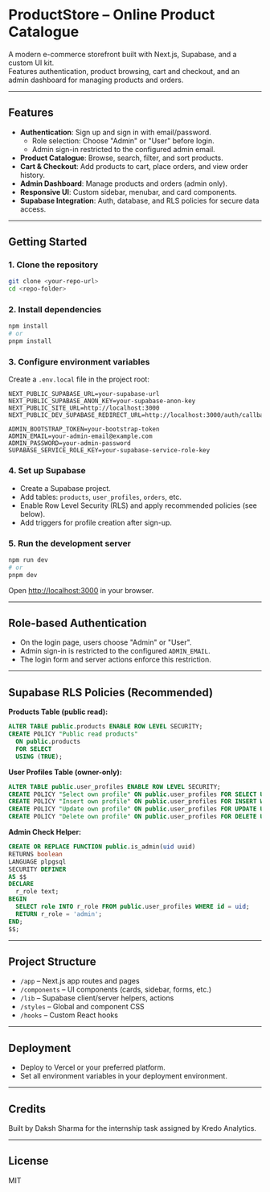 # ProductStore – Online Product Catalogue

A modern e-commerce storefront built with Next.js, Supabase, and a custom UI kit.  
Features authentication, product browsing, cart and checkout, and an admin dashboard for managing products and orders.

---

## Features

- **Authentication**: Sign up and sign in with email/password.  
  - Role selection: Choose "Admin" or "User" before login.
  - Admin sign-in restricted to the configured admin email.
- **Product Catalogue**: Browse, search, filter, and sort products.
- **Cart & Checkout**: Add products to cart, place orders, and view order history.
- **Admin Dashboard**: Manage products and orders (admin only).
- **Responsive UI**: Custom sidebar, menubar, and card components.
- **Supabase Integration**: Auth, database, and RLS policies for secure data access.

---

## Getting Started

### 1. Clone the repository

```bash
git clone <your-repo-url>
cd <repo-folder>
```

### 2. Install dependencies

```bash
npm install
# or
pnpm install
```

### 3. Configure environment variables

Create a `.env.local` file in the project root:

```env
NEXT_PUBLIC_SUPABASE_URL=your-supabase-url
NEXT_PUBLIC_SUPABASE_ANON_KEY=your-supabase-anon-key
NEXT_PUBLIC_SITE_URL=http://localhost:3000
NEXT_PUBLIC_DEV_SUPABASE_REDIRECT_URL=http://localhost:3000/auth/callback

ADMIN_BOOTSTRAP_TOKEN=your-bootstrap-token
ADMIN_EMAIL=your-admin-email@example.com
ADMIN_PASSWORD=your-admin-password
SUPABASE_SERVICE_ROLE_KEY=your-supabase-service-role-key
```

### 4. Set up Supabase

- Create a Supabase project.
- Add tables: `products`, `user_profiles`, `orders`, etc.
- Enable Row Level Security (RLS) and apply recommended policies (see below).
- Add triggers for profile creation after sign-up.

### 5. Run the development server

```bash
npm run dev
# or
pnpm dev
```

Open [http://localhost:3000](http://localhost:3000) in your browser.

---

## Role-based Authentication

- On the login page, users choose "Admin" or "User".
- Admin sign-in is restricted to the configured `ADMIN_EMAIL`.
- The login form and server actions enforce this restriction.

---

## Supabase RLS Policies (Recommended)

**Products Table (public read):**
```sql
ALTER TABLE public.products ENABLE ROW LEVEL SECURITY;
CREATE POLICY "Public read products"
  ON public.products
  FOR SELECT
  USING (TRUE);
```

**User Profiles Table (owner-only):**
```sql
ALTER TABLE public.user_profiles ENABLE ROW LEVEL SECURITY;
CREATE POLICY "Select own profile" ON public.user_profiles FOR SELECT USING (auth.uid() = id);
CREATE POLICY "Insert own profile" ON public.user_profiles FOR INSERT WITH CHECK (auth.uid() = id);
CREATE POLICY "Update own profile" ON public.user_profiles FOR UPDATE USING (auth.uid() = id) WITH CHECK (auth.uid() = id);
CREATE POLICY "Delete own profile" ON public.user_profiles FOR DELETE USING (auth.uid() = id);
```

**Admin Check Helper:**
```sql
CREATE OR REPLACE FUNCTION public.is_admin(uid uuid)
RETURNS boolean
LANGUAGE plpgsql
SECURITY DEFINER
AS $$
DECLARE
  r_role text;
BEGIN
  SELECT role INTO r_role FROM public.user_profiles WHERE id = uid;
  RETURN r_role = 'admin';
END;
$$;
```

---

## Project Structure

- `/app` – Next.js app routes and pages
- `/components` – UI components (cards, sidebar, forms, etc.)
- `/lib` – Supabase client/server helpers, actions
- `/styles` – Global and component CSS
- `/hooks` – Custom React hooks

---

## Deployment

- Deploy to Vercel or your preferred platform.
- Set all environment variables in your deployment environment.

---

## Credits

Built by Daksh Sharma for the internship task assigned by Kredo Analytics.

---

## License

MIT